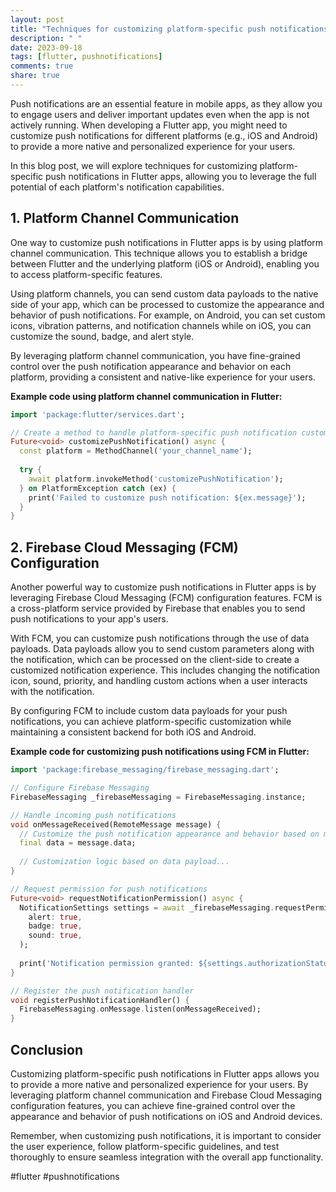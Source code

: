 ```yaml
---
layout: post
title: "Techniques for customizing platform-specific push notifications in Flutter apps."
description: " "
date: 2023-09-18
tags: [flutter, pushnotifications]
comments: true
share: true
---
```


Push notifications are an essential feature in mobile apps, as they allow you to engage users and deliver important updates even when the app is not actively running. When developing a Flutter app, you might need to customize push notifications for different platforms (e.g., iOS and Android) to provide a more native and personalized experience for your users.

In this blog post, we will explore techniques for customizing platform-specific push notifications in Flutter apps, allowing you to leverage the full potential of each platform's notification capabilities.

## 1. Platform Channel Communication

One way to customize push notifications in Flutter apps is by using platform channel communication. This technique allows you to establish a bridge between Flutter and the underlying platform (iOS or Android), enabling you to access platform-specific features.

Using platform channels, you can send custom data payloads to the native side of your app, which can be processed to customize the appearance and behavior of push notifications. For example, on Android, you can set custom icons, vibration patterns, and notification channels while on iOS, you can customize the sound, badge, and alert style.

By leveraging platform channel communication, you have fine-grained control over the push notification appearance and behavior on each platform, providing a consistent and native-like experience for your users.

**Example code using platform channel communication in Flutter:**

```dart
import 'package:flutter/services.dart';

// Create a method to handle platform-specific push notification customization
Future<void> customizePushNotification() async {
  const platform = MethodChannel('your_channel_name');
  
  try {
    await platform.invokeMethod('customizePushNotification');
  } on PlatformException catch (ex) {
    print('Failed to customize push notification: ${ex.message}');
  }
}
```

## 2. Firebase Cloud Messaging (FCM) Configuration

Another powerful way to customize push notifications in Flutter apps is by leveraging Firebase Cloud Messaging (FCM) configuration features. FCM is a cross-platform service provided by Firebase that enables you to send push notifications to your app's users.

With FCM, you can customize push notifications through the use of data payloads. Data payloads allow you to send custom parameters along with the notification, which can be processed on the client-side to create a customized notification experience. This includes changing the notification icon, sound, priority, and handling custom actions when a user interacts with the notification.

By configuring FCM to include custom data payloads for your push notifications, you can achieve platform-specific customization while maintaining a consistent backend for both iOS and Android.

**Example code for customizing push notifications using FCM in Flutter:**

```dart
import 'package:firebase_messaging/firebase_messaging.dart';

// Configure Firebase Messaging
FirebaseMessaging _firebaseMessaging = FirebaseMessaging.instance;

// Handle incoming push notifications
void onMessageReceived(RemoteMessage message) {
  // Customize the push notification appearance and behavior based on message data
  final data = message.data;
  
  // Customization logic based on data payload...
}

// Request permission for push notifications
Future<void> requestNotificationPermission() async {
  NotificationSettings settings = await _firebaseMessaging.requestPermission(
    alert: true,
    badge: true,
    sound: true,
  );
  
  print('Notification permission granted: ${settings.authorizationStatus}');
}

// Register the push notification handler
void registerPushNotificationHandler() {
  FirebaseMessaging.onMessage.listen(onMessageReceived);
}
```

## Conclusion

Customizing platform-specific push notifications in Flutter apps allows you to provide a more native and personalized experience for your users. By leveraging platform channel communication and Firebase Cloud Messaging configuration features, you can achieve fine-grained control over the appearance and behavior of push notifications on iOS and Android devices.

Remember, when customizing push notifications, it is important to consider the user experience, follow platform-specific guidelines, and test thoroughly to ensure seamless integration with the overall app functionality.

#flutter #pushnotifications